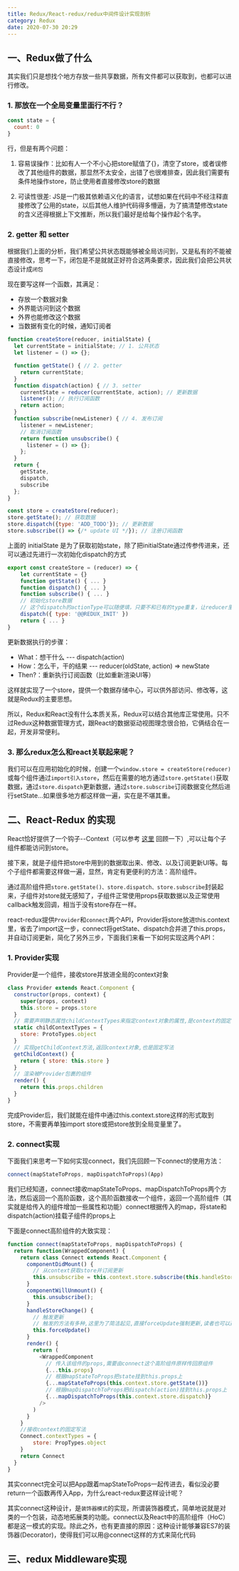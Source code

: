 ```yaml
---
title: Redux/React-redux/redux中间件设计实现剖析
category: Redux
date: 2020-07-30 20:29
---
```


## 一、Redux做了什么

其实我们只是想找个地方存放一些共享数据，所有文件都可以获取到，也都可以进行修改。

### 1. 那放在一个全局变量里面行不行？
```javascript
const state = {    
  count: 0
}
```
行，但是有两个问题：

1. 容易误操作：比如有人一个不小心把store赋值了{}，清空了store，或者误修改了其他组件的数据，那显然不太安全，出错了也很难排查，因此我们需要有条件地操作store，防止使用者直接修改store的数据

2. 可读性很差: JS是一门极其依赖语义化的语言，试想如果在代码中不经注释直接修改了公用的state，以后其他人维护代码得多懵逼，为了搞清楚修改state的含义还得根据上下文推断，所以我们最好是给每个操作起个名字。

### 2. getter 和 setter

根据我们上面的分析，我们希望公共状态既能够被全局访问到，又是私有的不能被直接修改，思考一下，闭包是不是就就正好符合这两条要求，因此我们会把公共状态设计成`闭包`

现在要写这样一个函数，其满足：

- 存放一个数据对象
- 外界能访问到这个数据
- 外界也能修改这个数据
- 当数据有变化的时候，通知订阅者


```javascript
function createStore(reducer, initialState) {
  let currentState = initialState; // 1. 公共状态    
  let listener = () => {};

  function getState() { // 2. getter
    return currentState;
  }
  function dispatch(action) { // 3. setter
    currentState = reducer(currentState, action); // 更新数据
    listener(); // 执行订阅函数
    return action;
  }
  function subscribe(newListener) { // 4. 发布订阅    
    listener = newListener;
    // 取消订阅函数
    return function unsubscribe() {
      listener = () => {};
    };
  }
  return {
    getState,
    dispatch,
    subscribe
  };
}

const store = createStore(reducer);
store.getState(); // 获取数据
store.dispatch({type: 'ADD_TODO'}); // 更新数据
store.subscribe(() => {/* update UI */}); // 注册订阅函数
```

上面的 initialState 是为了获取初始state，除了把initialState通过传参传进来，还可以通过先进行一次初始化dispatch的方式

```javascript
export const createStore = (reducer) => {        
    let currentState = {}        
    function getState() { ... }        
    function dispatch() { ... }        
    function subscribe() { ... }    
    // 初始化store数据 
    // 这个dispatch的actionType可以随便填，只要不和已有的type重复，让reducer里的switch能走到default去初始化store就行了
    dispatch({ type: '@@REDUX_INIT' })
    return { ... }
}
```

更新数据执行的步骤：

- What：想干什么 --- dispatch(action)
- How：怎么干，干的结果 --- reducer(oldState, action) => newState
- Then?：重新执行订阅函数（比如重新渲染UI等）

这样就实现了一个store，提供一个数据存储中心，可以供外部访问、修改等，这就是Redux的主要思想。

所以，Redux和React没有什么本质关系，Redux可以结合其他库正常使用。只不过Redux这种数据管理方式，跟React的数据驱动视图理念很合拍，它俩结合在一起，开发非常便利。

### 3. 那么redux怎么和react关联起来呢？

我们可以在应用初始化的时候，创建一个`window.store = createStore(reducer)`或每个组件通过`import引入store`，然后在需要的地方通过`store.getState()`获取数据，通过`store.dispatch`更新数据，通过`store.subscribe`订阅数据变化然后进行setState...如果很多地方都这样做一遍，实在是不堪其重。

## 二、React-Redux 的实现

React恰好提供了一个钩子--Context（可以参考 [这里](/Redux/aboutRedux/#使用Context解决场景一) 回顾一下）,可以让每个子组件都能访问到store。

接下来，就是子组件把store中用到的数据取出来、修改、以及订阅更新UI等。每个子组件都需要这样做一遍，显然，肯定有更便利的方法：高阶组件。

通过高阶组件把`store.getState()、store.dispatch、store.subscribe`封装起来，子组件对store就无感知了，子组件正常使用props获取数据以及正常使用callback触发回调，相当于没有store存在一样。

react-redux提供`Provider`和`connect`两个API，Provider将store放进this.context里，省去了import这一步，connect将getState、dispatch合并进了this.props，并自动订阅更新，简化了另外三步，下面我们来看一下如何实现这两个API：

### 1. Provider实现

Provider是一个组件，接收store并放进全局的context对象

```javascript
class Provider extends React.Component {
  constructor(props, context) {    
    super(props, context)    
    this.store = props.store  
  }
  // 需要声明静态属性childContextTypes来指定context对象的属性,是context的固定写法  
  static childContextTypes = {
    store: ProtoTypes.object
  }
  // 实现getChildContext方法,返回context对象,也是固定写法  
  getChildContext() {    
    return { store: this.store }  
  }
  // 渲染被Provider包裹的组件  
  render() {    
    return this.props.children  
  }
}
```

完成Provider后，我们就能在组件中通过this.context.store这样的形式取到store，不需要再单独import store或把store放到全局变量里了。


### 2. connect实现

下面我们来思考一下如何实现connect，我们先回顾一下connect的使用方法：
```javascript
connect(mapStateToProps, mapDispatchToProps)(App)
```

我们已经知道，connect接收mapStateToProps、mapDispatchToProps两个方法，然后返回一个高阶函数，这个高阶函数接收一个组件，返回一个高阶组件（其实就是给传入的组件增加一些属性和功能）connect根据传入的map，将state和dispatch(action)挂载子组件的props上


下面是connect高阶组件的大致实现：

```javascript
function connect(mapStateToProps, mapDispatchToProps) {
  return function(WrappedComponent) {
    return class Connect extends React.Component {
      componentDidMount() {
        // 从context获取store并订阅更新 
        this.unsubscribe = this.context.store.subscribe(this.handleStoreChange.bind(this))
      }
      componentWillUnmount() {
        this.unsubscribe();
      }
      handleStoreChange() {
        // 触发更新          
        // 触发的方法有多种,这里为了简洁起见,直接forceUpdate强制更新,读者也可以通过setState来触发子组件更新
        this.forceUpdate()
      }
      render() {
        return (
          <WrappedComponent
            // 传入该组件的props,需要由connect这个高阶组件原样传回原组件 
            {...this.props}
            // 根据mapStateToProps把state挂到this.props上
            {...mapStateToProps(this.context.store.getState())}
            // 根据mapDispatchToProps把dispatch(action)挂到this.props上 
            {...mapDispatchToProps(this.context.store.dispatch)}
          />
        )
      }
    }
    //接收context的固定写法      
    Connect.contextTypes = {        
        store: PropTypes.object      
    }      
    return Connect
  }
}
```
其实connect完全可以把App跟着mapStateToProps一起传进去，看似没必要return一个函数再传入App，为什么react-redux要这样设计呢？

其实connect这种设计，是`装饰器模式`的实现，所谓装饰器模式，简单地说就是对类的一个包装，动态地拓展类的功能。connect以及React中的高阶组件（HoC）都是这一模式的实现。除此之外，也有更直接的原因：这种设计能够兼容ES7的装饰器(Decorator)，使得我们可以用@connect这样的方式来简化代码

## 三、redux Middleware实现